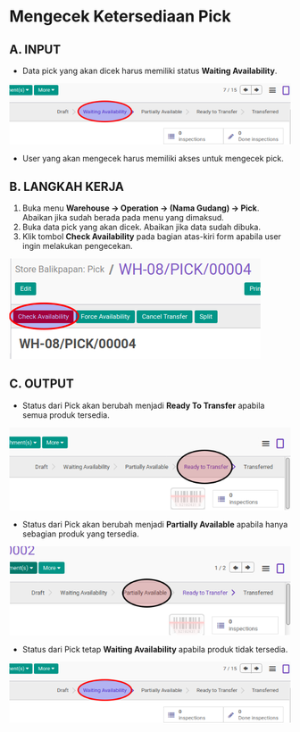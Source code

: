 # Mengecek Ketersediaan Pick

## A. INPUT

* Data pick yang akan dicek harus memiliki status **Waiting Availability**.

![](../../img/pick/status-waiting.png)

* User yang akan mengecek harus memiliki akses untuk mengecek pick.

## B. LANGKAH KERJA

1. Buka menu **Warehouse -> Operation -> (Nama Gudang) -> Pick**. Abaikan jika sudah berada
pada menu yang dimaksud.
2. Buka data pick yang akan dicek. Abaikan jika data sudah dibuka.
3. Klik tombol **Check Availability** pada bagian atas-kiri form apabila user ingin melakukan pengecekan.

![](../../img/pick/tombol-check.png)

## C. OUTPUT

* Status dari Pick akan berubah menjadi **Ready To Transfer** apabila semua produk tersedia.

![](../../img/pick/status-ready-to-transfer.png)

* Status dari Pick akan berubah menjadi **Partially Available** apabila hanya sebagian produk yang tersedia.

![](../../img/pick/status-partial.png)

* Status dari Pick tetap **Waiting Availability** apabila produk tidak tersedia.

![](../../img/pick/status-waiting.png)
